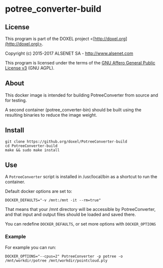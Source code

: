 # potree_converter-build

## License

This program is part of the DOXEL project <[http://doxel.org](http://doxel.org)>.

Copyright (c) 2015-2017 ALSENET SA - http://www.alsenet.com

This program is licensed under the terms of the [GNU Affero General Public License v3](http://www.gnu.org/licenses/agpl.html) (GNU AGPL).

## About

This docker image is intended for building PotreeConverter from source and for testing.

A second container (potree_converter-bin) should be built using the resulting binaries to reduce the image weight.

## Install

```
git clone https://github.org/doxel/PotreeConverter-build
cd PotreeConverter-build
make && sudo make install
```

## Use

A ```PotreeConverter``` script is installed in /usr/local/bin as a shortcut to run the container.

Default docker options are set to:
```
DOCKER_DEFAULTS="-v /mnt:/mnt -it --rm=true"
```

That means that your /mnt directory will be accessible by PotreeConverter, and that input and output files should be loaded and saved there.

You can redefine ```DOCKER_DEFAULTS```, or set more options with ```DOCKER_OPTIONS```


### Example

For example you can run:
```
DOCKER_OPTIONS="--cpus=2" PotreeConverter -p potree -o /mnt/workdir/potree /mnt/workdir/pointcloud.ply
```
